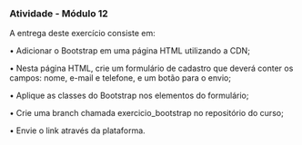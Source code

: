 ### **Atividade - Módulo 12** ###

A entrega deste exercício consiste em:

• Adicionar o Bootstrap em uma página HTML utilizando a CDN;

• Nesta página HTML, crie um formulário de cadastro que deverá conter os campos: nome, e-mail e telefone, e um botão para o envio;

• Aplique as classes do Bootstrap nos elementos do formulário;

• Crie uma branch chamada exercicio_bootstrap no repositório do curso;

• Envie o link através da plataforma.
